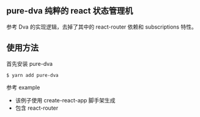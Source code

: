 ## pure-dva 纯粹的 react 状态管理机

参考 Dva 的实现逻辑，去掉了其中的 react-router 依赖和 subscriptions 特性。

## 使用方法

首先安装 pure-dva

```
$ yarn add pure-dva
```

参考 example

- 该例子使用 create-react-app 脚手架生成
- 包含 react-router
